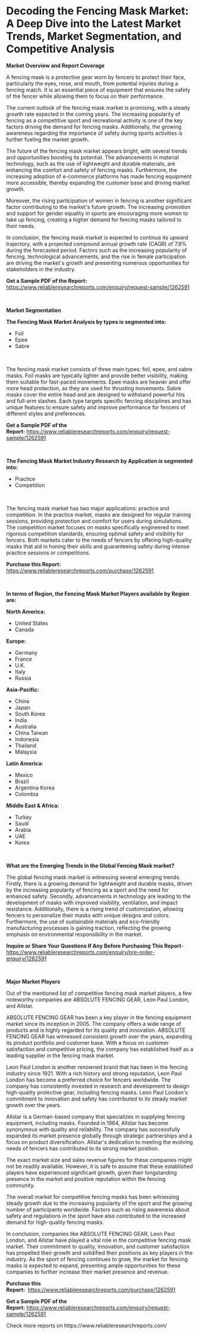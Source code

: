 <p><h1>Decoding the Fencing Mask Market: A Deep Dive into the Latest Market Trends, Market Segmentation, and Competitive Analysis</h1></p><p><strong>Market Overview and Report Coverage</strong></p>
<p><p>A fencing mask is a protective gear worn by fencers to protect their face, particularly the eyes, nose, and mouth, from potential injuries during a fencing match. It is an essential piece of equipment that ensures the safety of the fencer while allowing them to focus on their performance.</p><p>The current outlook of the fencing mask market is promising, with a steady growth rate expected in the coming years. The increasing popularity of fencing as a competitive sport and recreational activity is one of the key factors driving the demand for fencing masks. Additionally, the growing awareness regarding the importance of safety during sports activities is further fueling the market growth.</p><p>The future of the fencing mask market appears bright, with several trends and opportunities boosting its potential. The advancements in material technology, such as the use of lightweight and durable materials, are enhancing the comfort and safety of fencing masks. Furthermore, the increasing adoption of e-commerce platforms has made fencing equipment more accessible, thereby expanding the customer base and driving market growth.</p><p>Moreover, the rising participation of women in fencing is another significant factor contributing to the market's future growth. The increasing promotion and support for gender equality in sports are encouraging more women to take up fencing, creating a higher demand for fencing masks tailored to their needs.</p><p>In conclusion, the fencing mask market is expected to continue its upward trajectory, with a projected compound annual growth rate (CAGR) of 7.9% during the forecasted period. Factors such as the increasing popularity of fencing, technological advancements, and the rise in female participation are driving the market's growth and presenting numerous opportunities for stakeholders in the industry.</p></p>
<p><strong>Get a Sample PDF of the Report:</strong> <a href="https://www.reliableresearchreports.com/enquiry/request-sample/1262591">https://www.reliableresearchreports.com/enquiry/request-sample/1262591</a></p>
<p>&nbsp;</p>
<p><strong>Market Segmentation</strong></p>
<p><strong>The Fencing Mask Market Analysis by types is segmented into:</strong></p>
<p><ul><li>Foil</li><li>Epee</li><li>Sabre</li></ul></p>
<p>&nbsp;</p>
<p><p>The fencing mask market consists of three main types: foil, epee, and sabre masks. Foil masks are typically lighter and provide better visibility, making them suitable for fast-paced movements. Epee masks are heavier and offer more head protection, as they are used for thrusting movements. Sabre masks cover the entire head and are designed to withstand powerful hits and full-arm slashes. Each type targets specific fencing disciplines and has unique features to ensure safety and improve performance for fencers of different styles and preferences.</p></p>
<p><strong>Get a Sample PDF of the Report:</strong>&nbsp;<a href="https://www.reliableresearchreports.com/enquiry/request-sample/1262591">https://www.reliableresearchreports.com/enquiry/request-sample/1262591</a></p>
<p>&nbsp;</p>
<p><strong>The Fencing Mask Market Industry Research by Application is segmented into:</strong></p>
<p><ul><li>Practice</li><li>Competition</li></ul></p>
<p>&nbsp;</p>
<p><p>The fencing mask market has two major applications: practice and competition. In the practice market, masks are designed for regular training sessions, providing protection and comfort for users during simulations. The competition market focuses on masks specifically engineered to meet rigorous competition standards, ensuring optimal safety and visibility for fencers. Both markets cater to the needs of fencers by offering high-quality masks that aid in honing their skills and guaranteeing safety during intense practice sessions or competitions.</p></p>
<p><strong>Purchase this Report:</strong>&nbsp; <a href="https://www.reliableresearchreports.com/purchase/1262591">https://www.reliableresearchreports.com/purchase/1262591</a></p>
<p>&nbsp;</p>
<p><strong>In terms of Region, the Fencing Mask Market Players available by Region are:</strong></p>
<p>
    <p> <strong> North America: </strong>
        <ul>
            <li>United States</li>
            <li>Canada</li>
        </ul>
        </p> 
    <p> <strong> Europe: </strong>
        <ul>
            <li>Germany</li>
            <li>France</li>
            <li>U.K.</li>
            <li>Italy</li>
            <li>Russia</li>
        </ul>
        </p> 
    <p> <strong> Asia-Pacific: </strong>
        <ul>
            <li>China</li>
            <li>Japan</li>
            <li>South Korea</li>
            <li>India</li>
            <li>Australia</li>
            <li>China Taiwan</li>
            <li>Indonesia</li>
            <li>Thailand</li>
            <li>Malaysia</li>
        </ul>
        </p> 
    <p> <strong> Latin America: </strong>
        <ul>
            <li>Mexico</li>
            <li>Brazil</li>
            <li>Argentina Korea</li>
            <li>Colombia</li>
        </ul>
        </p> 
    <p> <strong> Middle East & Africa: </strong>
        <ul>
            <li>Turkey</li>
            <li>Saudi</li>
            <li>Arabia</li>
            <li>UAE</li>
            <li>Korea</li>
        </ul>
    </p>
    </p>
<p>&nbsp;</p>
<p><strong>What are the Emerging Trends in the Global Fencing Mask market?</strong></p>
<p><p>The global fencing mask market is witnessing several emerging trends. Firstly, there is a growing demand for lightweight and durable masks, driven by the increasing popularity of fencing as a sport and the need for enhanced safety. Secondly, advancements in technology are leading to the development of masks with improved visibility, ventilation, and impact resistance. Additionally, there is a rising trend of customization, allowing fencers to personalize their masks with unique designs and colors. Furthermore, the use of sustainable materials and eco-friendly manufacturing processes is gaining traction, reflecting the growing emphasis on environmental responsibility in the market.</p></p>
<p><strong>Inquire or Share Your Questions If Any Before Purchasing This Report</strong>- <a href="https://www.reliableresearchreports.com/enquiry/pre-order-enquiry/1262591">https://www.reliableresearchreports.com/enquiry/pre-order-enquiry/1262591</a></p>
<p>&nbsp;</p>
<p><strong>Major Market Players</strong></p>
<p><p>Out of the mentioned list of competitive fencing mask market players, a few noteworthy companies are ABSOLUTE FENCING GEAR, Leon Paul London, and Allstar.</p><p>ABSOLUTE FENCING GEAR has been a key player in the fencing equipment market since its inception in 2005. The company offers a wide range of products and is highly regarded for its quality and innovation. ABSOLUTE FENCING GEAR has witnessed consistent growth over the years, expanding its product portfolio and customer base. With a focus on customer satisfaction and competitive pricing, the company has established itself as a leading supplier in the fencing mask market.</p><p>Leon Paul London is another renowned brand that has been in the fencing industry since 1921. With a rich history and strong reputation, Leon Paul London has become a preferred choice for fencers worldwide. The company has consistently invested in research and development to design high-quality protective gear, including fencing masks. Leon Paul London's commitment to innovation and safety has contributed to its steady market growth over the years.</p><p>Allstar is a German-based company that specializes in supplying fencing equipment, including masks. Founded in 1964, Allstar has become synonymous with quality and reliability. The company has successfully expanded its market presence globally through strategic partnerships and a focus on product diversification. Allstar's dedication to meeting the evolving needs of fencers has contributed to its strong market position.</p><p>The exact market size and sales revenue figures for these companies might not be readily available. However, it is safe to assume that these established players have experienced significant growth, given their longstanding presence in the market and positive reputation within the fencing community.</p><p>The overall market for competitive fencing masks has been witnessing steady growth due to the increasing popularity of the sport and the growing number of participants worldwide. Factors such as rising awareness about safety and regulations in the sport have also contributed to the increased demand for high-quality fencing masks.</p><p>In conclusion, companies like ABSOLUTE FENCING GEAR, Leon Paul London, and Allstar have played a vital role in the competitive fencing mask market. Their commitment to quality, innovation, and customer satisfaction has propelled their growth and solidified their positions as key players in the industry. As the sport of fencing continues to grow, the market for fencing masks is expected to expand, presenting ample opportunities for these companies to further increase their market presence and revenue.</p></p>
<p><strong>Purchase this Report:</strong>&nbsp;&nbsp;<a href="https://www.reliableresearchreports.com/purchase/1262591">https://www.reliableresearchreports.com/purchase/1262591</a></p>
<p></p>
<p><strong>Get a Sample PDF of the Report:</strong>&nbsp;<a href="https://www.reliableresearchreports.com/enquiry/request-sample/1262591">https://www.reliableresearchreports.com/enquiry/request-sample/1262591</a></p>
<p>Check more reports on https://www.reliableresearchreports.com/</p>